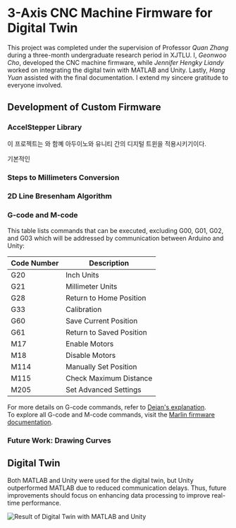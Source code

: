 # 3-Axis CNC Machine Firmware for Digital Twin

This project was completed under the supervision of Professor *Quan Zhang* during a three-month undergraduate research period in XJTLU. I, *Geonwoo Cho*, developed the CNC machine firmware, while *Jennifer Hengky Liandy* worked on integrating the digital twin with MATLAB and Unity. Lastly, *Hang Yuan* assisted with the final documentation. I extend my sincere gratitude to everyone involved.

## Development of Custom Firmware

### AccelStepper Library

이 프로젝트는 와 함꼐 아두이노와 유니티 간의 디지털 트윈을 적용시키기이다. 

기본적인 

### Steps  to  Millimeters Conversion 

### 2D Line Bresenham Algorithm

### G-code and M-code

This table lists commands that can be executed, excluding G00, G01, G02, and G03 which will be addressed by communication between Arduino and Unity:

| Code Number               | Description                         |
|-------------------------|-------------------------------------|
| G20                       | Inch Units                          |
| G21                       | Millimeter Units                    |
| G28                       | Return to Home Position             |
| G33                       | Calibration                         |
| G60                       | Save Current Position               |
| G61                       | Return to Saved Position            |
| M17                       | Enable Motors                       |
| M18                       | Disable Motors                      |
| M114                      | Manually Set Position               |
| M115                      | Check Maximum Distance              |
| M205                      | Set Advanced Settings               |

For more details on G-code commands, refer to [Dejan's explanation](https://howtomechatronics.com/tutorials/g-code-explained-list-of-most-important-g-code-commands/).  
To explore all G-code and M-code commands, visit the [Marlin firmware documentation](https://marlinfw.org/meta/gcode/).

### Future Work: Drawing Curves

## Digital Twin

Both MATLAB and Unity were used for the digital twin, but Unity outperformed MATLAB due to reduced communication delays. Thus, future improvements should focus on enhancing data processing to improve real-time performance.

![Result of Digital Twin with MATLAB and Unity](https://github.com/gunwoo0623/3-Axis-CNC-Machinery/assets/52570227/dfb5de02-4196-4d1b-a47e-fed64252988e)
